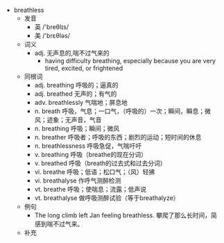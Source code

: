 - breathless
  - 发音
    - 英 /'breθlɪs/
    - 美 /'brɛθləs/
  - 词义
    - adj. 无声息的,喘不过气来的
      - having difficulty breathing, especially because you are very tired, excited, or frightened
  - 同根词
    - adj. breathing 呼吸的；逼真的
    - adj. breathed 无声的；有气的
    - adv. breathlessly 气喘地；屏息地
    - n. breath 呼吸，气息；一口气，（呼吸的）一次；瞬间，瞬息；微风；迹象；无声音，气音
    - n. breathing 呼吸；瞬间；微风
    - n. breather 呼吸者；呼吸的东西；剧烈的运动；短时间的休息
    - n. breathlessness 呼吸急促，气喘吁吁
    - v. breathing 呼吸（breathe的现在分词）
    - v. breathed 呼吸（breath的过去式和过去分词）
    - vi. breathe 呼吸；低语；松口气；（风）轻拂
    - vi. breathalyse 作呼气测醉检测
    - vt. breathe 呼吸；使喘息；流露；低声说
    - vt. breathalyse 做呼吸测醉试验（等于breathalyze）
  - 例句
    - The long climb left Jan feeling breathless. 攀爬了那么长时间，简感到喘不过气来。
  - 补充